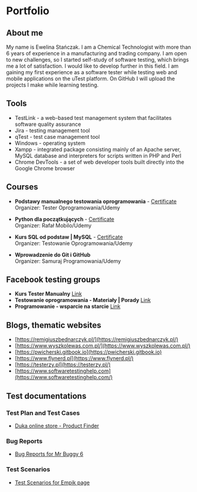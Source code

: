 # Portfolio

## About me
My name is Ewelina Stańczak. I am a Chemical Technologist with more than 6 years of experience in a manufacturing and trading company. I am open to new challenges, so I started self-study of software testing, which brings me a lot of satisfaction. I would like to develop further in this field. I am gaining my first experience as a software tester while testing web and mobile applications on the uTest platform. On GitHub I will upload the projects I make while learning testing.

## Tools
* TestLink - a web-based test management system that facilitates software quality assurance
* Jira - testing management tool
* qTest - test case management tool
* Windows - operating system
* Xampp - integrated package consisting mainly of an Apache server, MySQL database and interpreters for scripts written in PHP and Perl
* Chrome DevTools - a set of web developer tools built directly into the Google Chrome browser

## Courses
* **Podstawy manualnego testowania oprogramowania** - [Certificate](https://www.udemy.com/certificate/UC-2bf27513-8b4c-4888-af01-54cc2ee0033c/)
<br />Organizer: Tester Oprogramowania/Udemy 

* **Python dla początkujących** - [Certificate](https://www.udemy.com/certificate/UC-f0b5fd98-c3ed-44d7-a41d-6516b1fe59a6/)
<br />Organizer: Rafał Mobilo/Udemy

* **Kurs SQL od podstaw | MySQL** - [Certificate](https://www.udemy.com/certificate/UC-77a75614-4a6e-48fb-be58-f87732f1503f/)
<br />Organizer: Testowanie Oprogramowania/Udemy

* **Wprowadzenie do Git i GitHub**
<br />Organizer: Samuraj Programowania/Udemy

## Facebook testing groups
* **Kurs Tester Manualny** [Link](https://www.facebook.com/groups/246926649684135/)
* **Testowanie oprogramowania - Materiały | Porady** [Link](https://www.facebook.com/groups/testowanie/)
* **Programowanie - wsparcie na starcie** [Link](https://www.facebook.com/groups/157790704649699/)

## Blogs, thematic websites
* [https://remigiuszbednarczyk.pl/](https://remigiuszbednarczyk.pl/)  
* [https://www.wyszkolewas.com.pl/](https://www.wyszkolewas.com.pl/)  
* [https://pwicherski.gitbook.io](https://pwicherski.gitbook.io)  
* [https://www.flynerd.pl](https://www.flynerd.pl/)  
* [https://testerzy.pl](https://testerzy.pl/)
* [https://www.softwaretestinghelp.com](https://www.softwaretestinghelp.com/)

## Test documentations
### Test Plan and Test Cases
* [Duka online store - Product Finder](https://drive.google.com/file/d/1kDYlIwi2tu2m44wmieAqJSpX1NRgYvRD/view?usp=share_link)

### Bug Reports
* [Bug Reports for Mr Buggy 6](https://drive.google.com/drive/folders/1HgwdGQcQh-VbighoJAWIMn_1CX3b19RS?usp=share_link)

### Test Scenarios
* [Test Scenarios for Empik page](https://drive.google.com/file/d/1wXWj8oFpBHKNZjpEgcdO6Wk-TDNRZRRU/view?usp=share_link)
